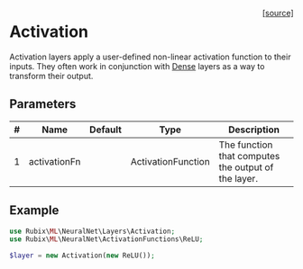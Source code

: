 <span style="float:right;"><a href="https://github.com/RubixML/ML/blob/master/src/NeuralNet/Layers/Activation.php">[source]</a></span>

# Activation
Activation layers apply a user-defined non-linear activation function to their inputs. They often work in conjunction with [Dense](https://docs.rubixml.com/en/latest/neural-network/hidden-layers/dense.html) layers as a way to transform their output.

## Parameters
| # | Name | Default | Type | Description |
|---|---|---|---|---|
| 1 | activationFn | | ActivationFunction | The function that computes the output of the layer. |

## Example
```php
use Rubix\ML\NeuralNet\Layers\Activation;
use Rubix\ML\NeuralNet\ActivationFunctions\ReLU;

$layer = new Activation(new ReLU());
```